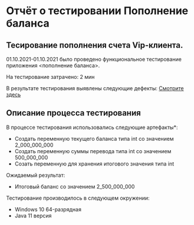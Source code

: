 # Отчёт о тестировании Пополнение баланса

## Тесирование пополнения счета Vip-клиента.

01.10.2021-01.10.2021 было проведено функциональное тестирование приложения <пополнение баланса>.

На тестирование затрачено: 2 мин

В результате тестирования выявлены следующие дефекты:
[Смотрите здесь](https://github.com/Mameshev89/Java_project/issues/1)



## Описание процесса тестирования

В процессе тестирования использовались следующие артефакты*:
* Создать переменную текущего баланса типа int со значением 2_000_000_000
* Создать переменную суммы перевода типа int со значением 500_000_000
* Созать переменную для хранения итогового значения типа int



Ожидаемый результат:
* Итоговый баланс со значением 2_500_000_000


Тестирование производилось в следующем окружении:
* Windows 10 64-разрядная
* Java 11 версия
